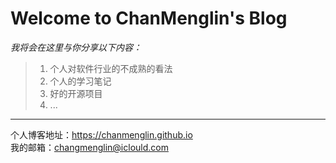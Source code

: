 # Welcome to ChanMenglin's Blog

*我将会在这里与你分享以下内容：*
> 1. 个人对软件行业的不成熟的看法
> 2. 个人的学习笔记
> 3. 好的开源项目
> 4. ...

----------------------------------

个人博客地址：<https://chanmenglin.github.io>   
我的邮箱：<changmenglin@iclould.com>
